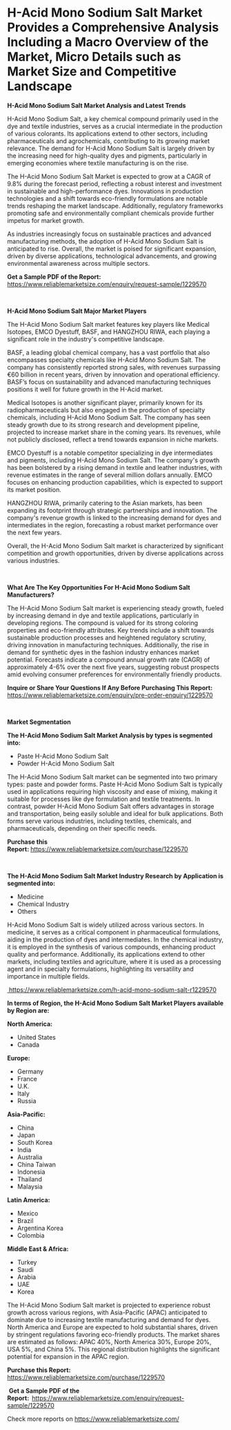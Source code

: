 <p><h1>H-Acid Mono Sodium Salt Market Provides a Comprehensive Analysis Including a Macro Overview of the Market, Micro Details such as Market Size and Competitive Landscape</h1></p><p><strong>H-Acid Mono Sodium Salt Market Analysis and Latest Trends</strong></p>
<p><p>H-Acid Mono Sodium Salt, a key chemical compound primarily used in the dye and textile industries, serves as a crucial intermediate in the production of various colorants. Its applications extend to other sectors, including pharmaceuticals and agrochemicals, contributing to its growing market relevance. The demand for H-Acid Mono Sodium Salt is largely driven by the increasing need for high-quality dyes and pigments, particularly in emerging economies where textile manufacturing is on the rise.</p><p>The H-Acid Mono Sodium Salt Market is expected to grow at a CAGR of 9.8% during the forecast period, reflecting a robust interest and investment in sustainable and high-performance dyes. Innovations in production technologies and a shift towards eco-friendly formulations are notable trends reshaping the market landscape. Additionally, regulatory frameworks promoting safe and environmentally compliant chemicals provide further impetus for market growth.</p><p>As industries increasingly focus on sustainable practices and advanced manufacturing methods, the adoption of H-Acid Mono Sodium Salt is anticipated to rise. Overall, the market is poised for significant expansion, driven by diverse applications, technological advancements, and growing environmental awareness across multiple sectors.</p></p>
<p><strong>Get a Sample PDF of the Report:&nbsp;</strong> <a href="https://www.reliablemarketsize.com/enquiry/request-sample/1229570?utm_campaign=2626&utm_medium=2&utm_source=Github&utm_content=ia&utm_term=03042025&utm_id=h-acid-mono-sodium-salt">https://www.reliablemarketsize.com/enquiry/request-sample/1229570</a></p>
<p>&nbsp;</p>
<p><strong>H-Acid Mono Sodium Salt Major Market Players</strong></p>
<p><p>The H-Acid Mono Sodium Salt market features key players like Medical Isotopes, EMCO Dyestuff, BASF, and HANGZHOU RIWA, each playing a significant role in the industry's competitive landscape.</p><p>BASF, a leading global chemical company, has a vast portfolio that also encompasses specialty chemicals like H-Acid Mono Sodium Salt. The company has consistently reported strong sales, with revenues surpassing €60 billion in recent years, driven by innovation and operational efficiency. BASF’s focus on sustainability and advanced manufacturing techniques positions it well for future growth in the H-Acid market.</p><p>Medical Isotopes is another significant player, primarily known for its radiopharmaceuticals but also engaged in the production of specialty chemicals, including H-Acid Mono Sodium Salt. The company has seen steady growth due to its strong research and development pipeline, projected to increase market share in the coming years. Its revenues, while not publicly disclosed, reflect a trend towards expansion in niche markets.</p><p>EMCO Dyestuff is a notable competitor specializing in dye intermediates and pigments, including H-Acid Mono Sodium Salt. The company's growth has been bolstered by a rising demand in textile and leather industries, with revenue estimates in the range of several million dollars annually. EMCO focuses on enhancing production capabilities, which is expected to support its market position.</p><p>HANGZHOU RIWA, primarily catering to the Asian markets, has been expanding its footprint through strategic partnerships and innovation. The company's revenue growth is linked to the increasing demand for dyes and intermediates in the region, forecasting a robust market performance over the next few years.</p><p>Overall, the H-Acid Mono Sodium Salt market is characterized by significant competition and growth opportunities, driven by diverse applications across various industries.</p></p>
<p>&nbsp;</p>
<p><strong>What Are The Key Opportunities For H-Acid Mono Sodium Salt Manufacturers?</strong></p>
<p><p>The H-Acid Mono Sodium Salt market is experiencing steady growth, fueled by increasing demand in dye and textile applications, particularly in developing regions. The compound is valued for its strong coloring properties and eco-friendly attributes. Key trends include a shift towards sustainable production processes and heightened regulatory scrutiny, driving innovation in manufacturing techniques. Additionally, the rise in demand for synthetic dyes in the fashion industry enhances market potential. Forecasts indicate a compound annual growth rate (CAGR) of approximately 4-6% over the next five years, suggesting robust prospects amid evolving consumer preferences for environmentally friendly products.</p></p>
<p><strong>Inquire or Share Your Questions If Any Before Purchasing This Report:</strong> <a href="https://www.reliablemarketsize.com/enquiry/pre-order-enquiry/1229570?utm_campaign=2626&utm_medium=2&utm_source=Github&utm_content=ia&utm_term=03042025&utm_id=h-acid-mono-sodium-salt">https://www.reliablemarketsize.com/enquiry/pre-order-enquiry/1229570</a></p>
<p>&nbsp;</p>
<p><strong>Market Segmentation</strong></p>
<p><strong>The H-Acid Mono Sodium Salt Market Analysis by types is segmented into:</strong></p>
<p><ul><li>Paste H-Acid Mono Sodium Salt</li><li>Powder H-Acid Mono Sodium Salt</li></ul></p>
<p><p>The H-Acid Mono Sodium Salt market can be segmented into two primary types: paste and powder forms. Paste H-Acid Mono Sodium Salt is typically used in applications requiring high viscosity and ease of mixing, making it suitable for processes like dye formulation and textile treatments. In contrast, powder H-Acid Mono Sodium Salt offers advantages in storage and transportation, being easily soluble and ideal for bulk applications. Both forms serve various industries, including textiles, chemicals, and pharmaceuticals, depending on their specific needs.</p></p>
<p><strong>Purchase this Report:&nbsp;</strong><a href="https://www.reliablemarketsize.com/purchase/1229570?utm_campaign=2626&utm_medium=2&utm_source=Github&utm_content=ia&utm_term=03042025&utm_id=h-acid-mono-sodium-salt">https://www.reliablemarketsize.com/purchase/1229570</a></p>
<p>&nbsp;</p>
<p><strong>The H-Acid Mono Sodium Salt Market Industry Research by Application is segmented into:</strong></p>
<p><ul><li>Medicine</li><li>Chemical Industry</li><li>Others</li></ul></p>
<p><p>H-Acid Mono Sodium Salt is widely utilized across various sectors. In medicine, it serves as a critical component in pharmaceutical formulations, aiding in the production of dyes and intermediates. In the chemical industry, it is employed in the synthesis of various compounds, enhancing product quality and performance. Additionally, its applications extend to other markets, including textiles and agriculture, where it is used as a processing agent and in specialty formulations, highlighting its versatility and importance in multiple fields.</p></p>
<p><a href="https://www.reliablemarketsize.com/h-acid-mono-sodium-salt-r1229570?utm_campaign=2626&utm_medium=2&utm_source=Github&utm_content=ia&utm_term=03042025&utm_id=h-acid-mono-sodium-salt">&nbsp;https://www.reliablemarketsize.com/h-acid-mono-sodium-salt-r1229570</a></p>
<p><strong>In terms of Region, the H-Acid Mono Sodium Salt Market Players available by Region are:</strong></p>
<p>
    <p> <strong> North America: </strong>
        <ul>
            <li>United States</li>
            <li>Canada</li>
        </ul>
        </p> 
    <p> <strong> Europe: </strong>
        <ul>
            <li>Germany</li>
            <li>France</li>
            <li>U.K.</li>
            <li>Italy</li>
            <li>Russia</li>
        </ul>
        </p> 
    <p> <strong> Asia-Pacific: </strong>
        <ul>
            <li>China</li>
            <li>Japan</li>
            <li>South Korea</li>
            <li>India</li>
            <li>Australia</li>
            <li>China Taiwan</li>
            <li>Indonesia</li>
            <li>Thailand</li>
            <li>Malaysia</li>
        </ul>
        </p> 
    <p> <strong> Latin America: </strong>
        <ul>
            <li>Mexico</li>
            <li>Brazil</li>
            <li>Argentina Korea</li>
            <li>Colombia</li>
        </ul>
        </p> 
    <p> <strong> Middle East & Africa: </strong>
        <ul>
            <li>Turkey</li>
            <li>Saudi</li>
            <li>Arabia</li>
            <li>UAE</li>
            <li>Korea</li>
        </ul>
    </p>
    </p>
<p><p>The H-Acid Mono Sodium Salt market is projected to experience robust growth across various regions, with Asia-Pacific (APAC) anticipated to dominate due to increasing textile manufacturing and demand for dyes. North America and Europe are expected to hold substantial shares, driven by stringent regulations favoring eco-friendly products. The market shares are estimated as follows: APAC 40%, North America 30%, Europe 20%, USA 5%, and China 5%. This regional distribution highlights the significant potential for expansion in the APAC region.</p></p>
<p><strong>Purchase this Report: </strong><a href="https://www.reliablemarketsize.com/purchase/1229570?utm_campaign=2626&utm_medium=2&utm_source=Github&utm_content=ia&utm_term=03042025&utm_id=h-acid-mono-sodium-salt">https://www.reliablemarketsize.com/purchase/1229570</a></p>
<p>&nbsp;<strong>Get a Sample PDF of the Report:&nbsp;&nbsp;</strong><a href="https://www.reliablemarketsize.com/enquiry/request-sample/1229570?utm_campaign=2626&utm_medium=2&utm_source=Github&utm_content=ia&utm_term=03042025&utm_id=h-acid-mono-sodium-salt">https://www.reliablemarketsize.com/enquiry/request-sample/1229570</a></p>
<p><strong></strong></p>
<p>Check more reports on <a href="https://www.reliablemarketsize.com/?utm_campaign=2626&utm_medium=2&utm_source=Github&utm_content=ia&utm_term=03042025&utm_id=h-acid-mono-sodium-salt">https://www.reliablemarketsize.com/</a></p>